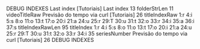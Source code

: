 DEBUG INDEXES
Last index [Tutoriais]
Last index 13
folderStrLen 11
videoTitleRaw Previsão do tempo via curl [Tutoriais] 26
titleIndexRaw 1:r 4:i 5:s 8:o 11:o 13:t 17:o 20:i 21:a 24:u 25:r 29:T 30:u 31:t 32:o 33:r 34:i 35:a 36:i 37:s
titleIndexRawLen 95
titleIndex 1:r 4:i 5:s 8:o 11:o 13:t 17:o 20:i 21:a 24:u 25:r 29:T 30:u 31:t 32:o 33:r 34:i 35
seriesNumber Previsão do tempo via curl [Tutoriais] 26
DEBUG INDEXES
